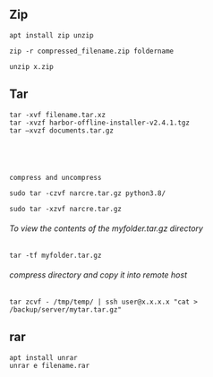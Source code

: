 ## Zip
```
apt install zip unzip

zip -r compressed_filename.zip foldername
```

```
unzip x.zip
```

## Tar
```
tar -xvf filename.tar.xz
tar -xvzf harbor-offline-installer-v2.4.1.tgz
tar –xvzf documents.tar.gz





compress and uncompress

sudo tar -czvf narcre.tar.gz python3.8/

sudo tar -xzvf narcre.tar.gz 
```

###### To view the contents of the myfolder.tar.gz directory
```
tar -tf myfolder.tar.gz
```
###### compress directory and copy it into remote host
```
tar zcvf - /tmp/temp/ | ssh user@x.x.x.x "cat > /backup/server/mytar.tar.gz"
```

## rar
```
apt install unrar
unrar e filename.rar

```
